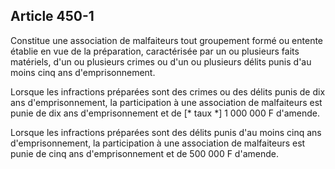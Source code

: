 Article 450-1
----
Constitue une association de malfaiteurs tout groupement formé ou entente
établie en vue de la préparation, caractérisée par un ou plusieurs faits
matériels, d'un ou plusieurs crimes ou d'un ou plusieurs délits punis d'au moins
cinq ans d'emprisonnement.

Lorsque les infractions préparées sont des crimes ou des délits punis de dix ans
d'emprisonnement, la participation à une association de malfaiteurs est punie de
dix ans d'emprisonnement et de [* taux *] 1 000 000 F d'amende.

Lorsque les infractions préparées sont des délits punis d'au moins cinq ans
d'emprisonnement, la participation à une association de malfaiteurs est punie de
cinq ans d'emprisonnement et de 500 000 F d'amende.
